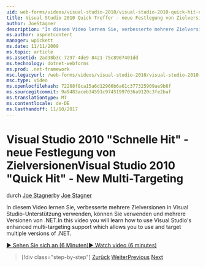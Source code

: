 ```yaml
---
uid: web-forms/videos/visual-studio-2010/visual-studio-2010-quick-hit-new-multi-targeting
title: Visual Studio 2010 Quick Treffer - neue Festlegung von Zielversionen | Microsoft Docs
author: JoeStagner
description: "In diesem Video lernen Sie, verbesserte mehrere Zielversionen in Visual Studio-Unterstützung verwenden, können Sie verwenden und mehrere Versionen von .NET."
ms.author: aspnetcontent
manager: wpickett
ms.date: 11/11/2009
ms.topic: article
ms.assetid: 2ad38b3c-7297-4de9-8421-75c8907401dd
ms.technology: dotnet-webforms
ms.prod: .net-framework
msc.legacyurl: /web-forms/videos/visual-studio-2010/visual-studio-2010-quick-hit-new-multi-targeting
msc.type: video
ms.openlocfilehash: 72268f8ca15a6d12966b6a61c377325909ae9b6f
ms.sourcegitcommit: 9a9483aceb34591c97451997036a9120c3fe2baf
ms.translationtype: MT
ms.contentlocale: de-DE
ms.lasthandoff: 11/10/2017
---
```

<a name="visual-studio-2010-quick-hit---new-multi-targeting"></a><span data-ttu-id="970cf-103">Visual Studio 2010 "Schnelle Hit" - neue Festlegung von Zielversionen</span><span class="sxs-lookup"><span data-stu-id="970cf-103">Visual Studio 2010 "Quick Hit" - New Multi-Targeting</span></span>
====================
<span data-ttu-id="970cf-104">durch [Joe Stagner](https://github.com/JoeStagner)</span><span class="sxs-lookup"><span data-stu-id="970cf-104">by [Joe Stagner](https://github.com/JoeStagner)</span></span>

<span data-ttu-id="970cf-105">In diesem Video lernen Sie, verbesserte mehrere Zielversionen in Visual Studio-Unterstützung verwenden, können Sie verwenden und mehrere Versionen von .NET.</span><span class="sxs-lookup"><span data-stu-id="970cf-105">In this video you will learn how to use Visual Studio's enhanced multi-targeting support which allows you to use and target multiple versions of .NET.</span></span>

[<span data-ttu-id="970cf-106">&#9654; Sehen Sie sich an (6 Minuten)</span><span class="sxs-lookup"><span data-stu-id="970cf-106">&#9654; Watch video (6 minutes)</span></span>](https://channel9.msdn.com/Blogs/ASP-NET-Site-Videos/visual-studio-2010-quick-hit-new-multi-targeting)

>[!div class="step-by-step"]
<span data-ttu-id="970cf-107">[Zurück](visual-studio-2010-quick-hit-new-web-project-template.md)
[Weiter](visual-studio-2010-quick-hit-websites-instead-of-web-projects.md)</span><span class="sxs-lookup"><span data-stu-id="970cf-107">[Previous](visual-studio-2010-quick-hit-new-web-project-template.md)
[Next](visual-studio-2010-quick-hit-websites-instead-of-web-projects.md)</span></span>
